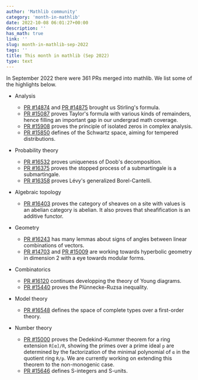 ```yaml
---
author: 'Mathlib community'
category: 'month-in-mathlib'
date: 2022-10-08 06:01:27+00:00
description: ''
has_math: true
link: ''
slug: month-in-mathlib-sep-2022
tags: ''
title: This month in mathlib (Sep 2022)
type: text
---
```


In September 2022 there were 361 PRs merged into mathlib. We list some of the highlights below.

<!-- TEASER_END -->

* Analysis
     - [PR #14874](https://github.com/leanprover-community/mathlib/pull/14874) and [PR #14875](https://github.com/leanprover-community/mathlib/pull/14875) brought us Stirling's formula.
     - [PR #15087](https://github.com/leanprover-community/mathlib/pull/15087) proves Taylor's formula with various kinds of remainders, hence filling an important gap in our undergrad math coverage.
     - [PR #15908](https://github.com/leanprover-community/mathlib/pull/15908) proves the principle of isolated zeros in complex analysis.
     - [PR #15850](https://github.com/leanprover-community/mathlib/pull/15850) defines of the Schwartz space, aiming for tempered distributions.

* Probability theory

     - [PR #16532](https://github.com/leanprover-community/mathlib/pull/16532) proves uniqueness of Doob's decomposition.
     - [PR #16375](https://github.com/leanprover-community/mathlib/pull/16375) proves the stopped process of a submartingale is a submartingale.
     - [PR #16358](https://github.com/leanprover-community/mathlib/pull/16358) proves Lévy's generalized Borel-Cantelli.

* Algebraic topology
     - [PR #16403](https://github.com/leanprover-community/mathlib/pull/16403) proves the category of sheaves on a site with values is an abelian category is abelian. It also proves that sheafification is an additive functor.

* Geometry
     - [PR #16243](https://github.com/leanprover-community/mathlib/pull/16243) has many lemmas about signs of angles between linear combinations of vectors.
     - [PR #14703](https://github.com/leanprover-community/mathlib/pull/14703) and [PR #15009](https://github.com/leanprover-community/mathlib/pull/15009) are working towards hyperbolic geometry in dimension 2 with a eye towards modular forms.

* Combinatorics
     - [PR #16120](https://github.com/leanprover-community/mathlib/pull/16120) continues developping the theory of Young diagrams.
     - [PR #15440](https://github.com/leanprover-community/mathlib/pull/15440) proves the Plünnecke-Ruzsa inequality.

* Model theory
     - [PR #16548](https://github.com/leanprover-community/mathlib/pull/16548) defines the space of complete types over a first-order theory.

* Number theory

     - [PR #15000](https://github.com/leanprover-community/mathlib/pull/15000) proves the Dedekind-Kummer theorem for a ring extension `R[α]/R`, showing the primes over a prime ideal `p` are determined by the factorization of the minimal polynomial of `α` in the quotient ring `R/p`. We are currently working on extending this theorem to the non-monogenic case.
     - [PR #15646](https://github.com/leanprover-community/mathlib/pull/15646) defines S-integers and S-units.


